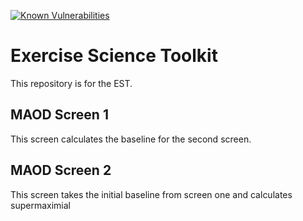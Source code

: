 [![Known Vulnerabilities](https://snyk.io/test/github/snyk/goof/badge.svg)](https://snyk.io/test/github/ransty/est)

# Exercise Science Toolkit
This repository is for the EST.

## MAOD Screen 1
This screen calculates the baseline for the second screen.

## MAOD Screen 2
This screen takes the initial baseline from screen one and calculates supermaximial
